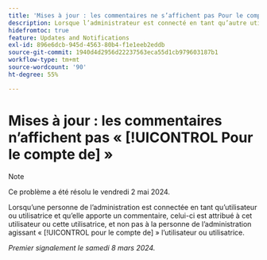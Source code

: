 ```yaml
---
title: 'Mises à jour : les commentaires ne s’affichent pas Pour le compte de'
description: Lorsque l’administrateur est connecté en tant qu’autre utilisateur et ajoute un commentaire, le commentaire est attribué à cet utilisateur et non à l’administrateur au nom de l’utilisateur.
hidefromtoc: true
feature: Updates and Notifications
exl-id: 896e6dcb-945d-4563-80b4-f1e1eeb2eddb
source-git-commit: 1940d4d2956d22237563eca55d1cb979603187b1
workflow-type: tm+mt
source-wordcount: '90'
ht-degree: 55%

---
```


# Mises à jour : les commentaires n’affichent pas « [!UICONTROL Pour le compte de] »

>[!NOTE]
>
>Ce problème a été résolu le vendredi 2 mai 2024.

Lorsqu’une personne de l’administration est connectée en tant qu’utilisateur ou utilisatrice et qu’elle apporte un commentaire, celui-ci est attribué à cet utilisateur ou cette utilisatrice, et non pas à la personne de l’administration agissant « [!UICONTROL pour le compte de] » l’utilisateur ou utilisatrice.

_Premier signalement le samedi 8 mars 2024._

<!--CHECK ME - NO VIEWS APR-JUN 2025-->
